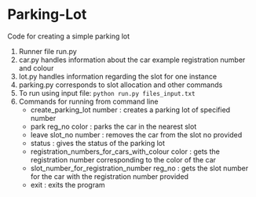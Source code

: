 # Parking-Lot
Code for creating a simple parking lot  
1. Runner file run.py  
2. car.py handles information about the car example registration number and colour  
3. lot.py handles information regarding the slot for one instance  
4. parking.py corresponds to slot allocation and other commands  
5. To run using input file:
  `python run.py files_input.txt`  
6. Commands for running from command line  
    * create_parking_lot number  : creates a parking lot of specified number  
    * park reg_no color : parks the car in the nearest slot
    * leave slot_no number : removes the car from the slot no provided
    * status  : gives the status of the parking lot
    * registration_numbers_for_cars_with_colour color : gets the registration number corresponding to the color of the car
    * slot_number_for_registration_number reg_no : gets the slot number for the car with the registration number provided
    * exit : exits the program
